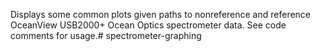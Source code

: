 Displays some common plots given paths to nonreference and reference OceanView USB2000+ Ocean Optics spectrometer data. See code comments for usage.#   s p e c t r o m e t e r - g r a p h i n g  
 